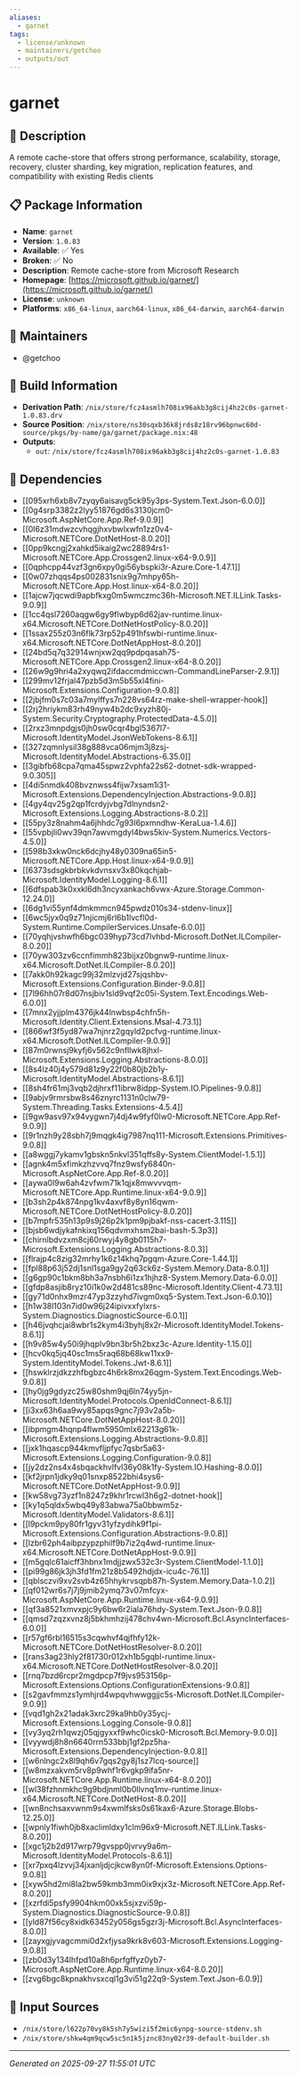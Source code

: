 ```yaml
---
aliases:
  - garnet
tags:
  - license/unknown
  - maintainers/getchoo
  - outputs/out
---
```


# garnet

## 📝 Description

A remote cache-store that offers strong performance, scalability,
storage, recovery, cluster sharding, key migration, replication features,
and compatibility with existing Redis clients


## 📋 Package Information

- **Name**: `garnet`
- **Version**: `1.0.83`
- **Available**: ✅ Yes
- **Broken**: ✅ No
- **Description**: Remote cache-store from Microsoft Research
- **Homepage**: [https://microsoft.github.io/garnet/](https://microsoft.github.io/garnet/)
- **License**: `unknown`
- **Platforms**: `x86_64-linux`, `aarch64-linux`, `x86_64-darwin`, `aarch64-darwin`
## 👥 Maintainers

- @getchoo


## 🔧 Build Information

- **Derivation Path**: `/nix/store/fcz4asmlh708ix96akb3g8cij4hz2c0s-garnet-1.0.83.drv`
- **Source Position**: `/nix/store/ns30sqxb36k8jrds8z18rv96bpnwc60d-source/pkgs/by-name/ga/garnet/package.nix:48`
- **Outputs**:
  - `out`:  `/nix/store/fcz4asmlh708ix96akb3g8cij4hz2c0s-garnet-1.0.83`

## 🔗 Dependencies

- [[095xrh6xb8v7zyqy6aisavg5ck95y3ps-System.Text.Json-6.0.0]]
- [[0g4srp3382z2lyy51876gd6s3130jcm0-Microsoft.AspNetCore.App.Ref-9.0.9]]
- [[0l6z31mdwzcvhqgjhxvbwlxwfn1zz0v4-Microsoft.NETCore.DotNetHost-8.0.20]]
- [[0pp9kcngj2xahkd5ikaig2wc28894rs1-Microsoft.NETCore.App.Crossgen2.linux-x64-9.0.9]]
- [[0qphcpp44vzf3gn6xpy0gi56ybspki3r-Azure.Core-1.47.1]]
- [[0w07zhqqs4ps002831snix9g7mhpy65h-Microsoft.NETCore.App.Host.linux-x64-8.0.20]]
- [[1ajcw7jqcwdi9apbfkxg0m5wmczmc36h-Microsoft.NET.ILLink.Tasks-9.0.9]]
- [[1cc4qsl7260aqgw6gy9flwbyp6d62jav-runtime.linux-x64.Microsoft.NETCore.DotNetHostPolicy-8.0.20]]
- [[1ssax255z03n6flk73rp52p491hfswbi-runtime.linux-x64.Microsoft.NETCore.DotNetAppHost-8.0.20]]
- [[24bd5q7q32914wnjxw2qq9pdpqasah75-Microsoft.NETCore.App.Crossgen2.linux-x64-8.0.20]]
- [[26w9g9hri4a2xyqwq2ifdaccmdmiccwn-CommandLineParser-2.9.1]]
- [[299mv12frjal47pzb5d3m5b55xl4fini-Microsoft.Extensions.Configuration-9.0.8]]
- [[2jbjfm0s7c03a7mylffys7n228vs64rz-make-shell-wrapper-hook]]
- [[2rj2hriykm83rh49nyw4b2dc9xyzh80j-System.Security.Cryptography.ProtectedData-4.5.0]]
- [[2rxz3mnpdgjs0jh0sw0cqr4bgl5367l7-Microsoft.IdentityModel.JsonWebTokens-8.6.1]]
- [[327zqmnlysil38g888vca06mjm3j8zsj-Microsoft.IdentityModel.Abstractions-6.35.0]]
- [[3gibfb68cpa7qma45spwz2vphfa22s62-dotnet-sdk-wrapped-9.0.305]]
- [[4di5nmdk408bvznwss4fijw7xsam1i31-Microsoft.Extensions.DependencyInjection.Abstractions-9.0.8]]
- [[4gy4qv25g2qp1fcrdyjvbg7dlnyndsn2-Microsoft.Extensions.Logging.Abstractions-8.0.2]]
- [[55py3z8nahm4a6jhhdc7g93l6pxmndhw-KeraLua-1.4.6]]
- [[55vpbjli0wv39qn7awvmgdyl4bws5kiv-System.Numerics.Vectors-4.5.0]]
- [[598b3xkw0nck6dcjhy48y0309na65in5-Microsoft.NETCore.App.Host.linux-x64-9.0.9]]
- [[6373sdsgkbrbkvkdvnsxv3x80kqchjab-Microsoft.IdentityModel.Logging-8.6.1]]
- [[6dfspab3k0xxkl6dh3ncyxankach6vwx-Azure.Storage.Common-12.24.0]]
- [[6dg1vi55ynf4dmkmmcn945pwdz010s34-stdenv-linux]]
- [[6wc5jyx0q9z71njicmj6rl6b1lvcfl0d-System.Runtime.CompilerServices.Unsafe-6.0.0]]
- [[70yqhjvshwfh6bgc039hyp73cd7lvhbd-Microsoft.DotNet.ILCompiler-8.0.20]]
- [[70yw303zv6ccnfimmh823bijxz0bgnw9-runtime.linux-x64.Microsoft.DotNet.ILCompiler-8.0.20]]
- [[7akk0h92kagc99j32mlzvjd27sjqshbv-Microsoft.Extensions.Configuration.Binder-9.0.8]]
- [[7l96hh07r8d07nsjbiv1sld9vqf2c05i-System.Text.Encodings.Web-6.0.0]]
- [[7mnx2yjjplm4376jk44lnwbsp4chfn5h-Microsoft.Identity.Client.Extensions.Msal-4.73.1]]
- [[866wf3f5yd87wa7njnrz2gqyld2pcfvg-runtime.linux-x64.Microsoft.DotNet.ILCompiler-9.0.9]]
- [[87m0rwnsj9kyfj6v562c9nfllwk8jhxl-Microsoft.Extensions.Logging.Abstractions-8.0.0]]
- [[8s4lz40j4y579d81z9y22f0b80jb2b1y-Microsoft.IdentityModel.Abstractions-8.6.1]]
- [[8sh4fr61mj3vqb2djhrxf11ibrw8idpp-System.IO.Pipelines-9.0.8]]
- [[9abjv9rmrsbw8s46znyrc1131n0clw79-System.Threading.Tasks.Extensions-4.5.4]]
- [[9gw9asv97x94vygwn7j4dj4w9fyf0lw0-Microsoft.NETCore.App.Ref-9.0.9]]
- [[9r1nzh9y28sbh7j9mqgk4ig7987nq111-Microsoft.Extensions.Primitives-9.0.8]]
- [[a8wggj7ykamv1gbskn5nkvl351qffs8y-System.ClientModel-1.5.1]]
- [[agnk4m5xfimkzhzvvq7fnz9wsfy6840n-Microsoft.AspNetCore.App.Ref-8.0.20]]
- [[aywa0l9w6ah4zvfwm71k1qjx8mwvvvqm-Microsoft.NETCore.App.Runtime.linux-x64-9.0.9]]
- [[b3sh2p4k874npg1kv4axvf8y8yn16qwm-Microsoft.NETCore.DotNetHostPolicy-8.0.20]]
- [[b7mpfr535h13p9s9j26p2k1pm9pjbakf-nss-cacert-3.115]]
- [[bjsb6wdjykafnkixq156qdvmxhsm2bai-bash-5.3p3]]
- [[chirnlbdvzxm8cj60rwyj4y8gb0115h7-Microsoft.Extensions.Logging.Abstractions-8.0.3]]
- [[flrajp4c8zig32mrhy1k6z14khq7pgqm-Azure.Core-1.44.1]]
- [[fpl88p63j52dj1snl1sga9gy2q63ck6z-System.Memory.Data-8.0.1]]
- [[g6gp90c1bkm8bh3a7nsbh6i1zx1hjhz8-System.Memory.Data-6.0.0]]
- [[gfdp8asjib8ryz10i1k0w2d481cs89nc-Microsoft.Identity.Client-4.73.1]]
- [[gy71d0nhx9mzr47yp3zzyhd7ivgm0xq5-System.Text.Json-6.0.10]]
- [[h1w38l103n7id0w96j24ipivxxfylxrs-System.Diagnostics.DiagnosticSource-6.0.1]]
- [[h46jvqhcjai8wbr1s2kym4i3byhj8x2r-Microsoft.IdentityModel.Tokens-8.6.1]]
- [[h9v85w4y50i9jhqplv9bn3br5h2bxz3c-Azure.Identity-1.15.0]]
- [[hcv0kq5jq40sc1ms5raq68b68kw11xx9-System.IdentityModel.Tokens.Jwt-8.6.1]]
- [[hswklrzjdkzzhfbgbzc4h6rk8mx26qgm-System.Text.Encodings.Web-9.0.8]]
- [[hy0jg9gdyzc25w80shm9qj6ln74yy5jn-Microsoft.IdentityModel.Protocols.OpenIdConnect-8.6.1]]
- [[i3xx63h6aa9wy85apqs9gnc7j93v2a5b-Microsoft.NETCore.DotNetAppHost-8.0.20]]
- [[ibpmgm4hqnp4flwm5950mlx62213g61k-Microsoft.Extensions.Logging.Abstractions-9.0.8]]
- [[jxk1hqascp944kmvfljpfyc7qsbr5a63-Microsoft.Extensions.Logging.Configuration-9.0.8]]
- [[jy2dz2ns4x4sbqackhvlfvl36y08k1fy-System.IO.Hashing-8.0.0]]
- [[kf2jrpn1jdky9q01snxp8522bhi4sys6-Microsoft.NETCore.DotNetAppHost-9.0.9]]
- [[kw58vg73yzf1n8247z9khr1rcwl3h6g2-dotnet-hook]]
- [[ky1q5qldx5wbq49y83abwa75a0bbwm5z-Microsoft.IdentityModel.Validators-8.6.1]]
- [[l9pckm9py80fr1gyv31yfzydihk9f1pi-Microsoft.Extensions.Configuration.Abstractions-9.0.8]]
- [[lzbr62ph4aibpzypzphilf9b7iz2q4wd-runtime.linux-x64.Microsoft.NETCore.DotNetAppHost-9.0.9]]
- [[m5gqlc61aicff3hbnx1mdjjzwx532c3r-System.ClientModel-1.1.0]]
- [[pi99g86jk3jh3fd1fm21z8b5492hdjdx-icu4c-76.1]]
- [[qblsczvi9xv2svb4z65hhykrvsqpb87h-System.Memory.Data-1.0.2]]
- [[qf012wr6s7j7j9jmib2ymq73v07mfcyx-Microsoft.AspNetCore.App.Runtime.linux-x64-9.0.9]]
- [[qf3a8521xmvxpjc9y6bw6r2iala76hdy-System.Text.Json-9.0.8]]
- [[qmsd7zqzxvnz8j5bkhmhzij478chv4wn-Microsoft.Bcl.AsyncInterfaces-6.0.0]]
- [[r57gf6rbl16515s3cqwhvf4qjfhfy12k-Microsoft.NETCore.DotNetHostResolver-8.0.20]]
- [[rans3ag23hly2f81730r012xh1b5gqbl-runtime.linux-x64.Microsoft.NETCore.DotNetHostResolver-8.0.20]]
- [[rnq7bzd6rcpr2mgdpcp7f9jvs953156p-Microsoft.Extensions.Options.ConfigurationExtensions-9.0.8]]
- [[s2gavfmmzs1ymhjrd4wpqvhwwggjjc5s-Microsoft.DotNet.ILCompiler-9.0.9]]
- [[vqd1gh2x21adak3xrc29ka9hb0y35ycj-Microsoft.Extensions.Logging.Console-9.0.8]]
- [[vy3yq2rh1qwzj05qjgyxxf9whc0icsk0-Microsoft.Bcl.Memory-9.0.0]]
- [[vyywdj8h8n6640rrn533bbj1gf2pz5ha-Microsoft.Extensions.DependencyInjection-9.0.8]]
- [[w6nlngc2x8l9qh6v7gqs2gy8j1sz7lcq-source]]
- [[w8mzxakvm5rv8p9whf1r6vgkp9ifa5nr-Microsoft.NETCore.App.Runtime.linux-x64-8.0.20]]
- [[wl38fzhnmkhc9g9bdjnml0b0llvnq1mv-runtime.linux-x64.Microsoft.NETCore.DotNetHost-8.0.20]]
- [[wn8nchsaxvwnm9s4xwmlfsks0s61kax6-Azure.Storage.Blobs-12.25.0]]
- [[wpnly1fiwh0jb8xaclimldxy1clm96x9-Microsoft.NET.ILLink.Tasks-8.0.20]]
- [[xgc1j2b2d917wrp79gvspp0jvrvy9a6m-Microsoft.IdentityModel.Protocols-8.6.1]]
- [[xr7pxq4lzvvj34jxanljdjcjkcw8yn0f-Microsoft.Extensions.Options-9.0.8]]
- [[xyw5hd2mi8la2bw59kmb3mm0ix9xjx3z-Microsoft.NETCore.App.Ref-8.0.20]]
- [[xzrfdi5psfy9904hkm00xk5sjxzvi59p-System.Diagnostics.DiagnosticSource-9.0.8]]
- [[yld87f56cy8xidk63452y056gs5gzr3j-Microsoft.Bcl.AsyncInterfaces-8.0.0]]
- [[zayxgjyvagcmmi0d2xfjysa9krk8v603-Microsoft.Extensions.Logging-9.0.8]]
- [[zb0d3y134lhfpd10a8h6prfgffyz0yb7-Microsoft.AspNetCore.App.Runtime.linux-x64-8.0.20]]
- [[zvg6bgc8kpnakhvsxcql1g3vi51g22q9-System.Text.Json-6.0.9]]

## 📁 Input Sources

- `/nix/store/l622p70vy8k5sh7y5wizi5f2mic6ynpg-source-stdenv.sh`
- `/nix/store/shkw4qm9qcw5sc5n1k5jznc83ny02r39-default-builder.sh`

---
*Generated on 2025-09-27 11:55:01 UTC*
